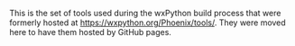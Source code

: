 This is the set of tools used during the wxPython build process that 
were formerly hosted at https://wxpython.org/Phoenix/tools/.  They were 
moved here to have them hosted by GitHub pages.
